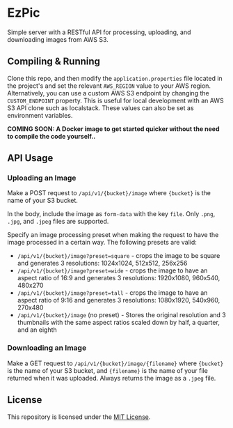 # EzPic
Simple server with a RESTful API for processing, uploading, and downloading images from AWS S3. 

## Compiling & Running

Clone this repo, and then modify the `application.properties` file located in the project's and set the relevant `AWS_REGION` value to your AWS region. 
Alternatively, you can use a custom AWS S3 endpoint by changing the `CUSTOM_ENDPOINT` property. This is useful for local development with an AWS S3 API clone such as localstack.
These values can also be set as environment variables.

**COMING SOON: A Docker image to get started quicker without the need to compile the code yourself..**

## API Usage

### Uploading an Image

Make a POST request to `/api/v1/{bucket}/image` where `{bucket}` is the name of your S3 bucket. 

In the body, include the image as `form-data` with the key `file`. Only `.png`, `.jpg`, and `.jpeg` files are supported.

Specify an image processing preset when making the request to have the image processed in a certain way. The following presets are valid:

* `/api/v1/{bucket}/image?preset=square` - crops the image to be square and generates 3 resolutions: 1024x1024, 512x512, 256x256
* `/api/v1/{bucket}/image?preset=wide` - crops the image to have an aspect ratio of 16:9 and generates 3 resolutions: 1920x1080, 960x540, 480x270
* `/api/v1/{bucket}/image?preset=tall` - crops the image to have an aspect ratio of 9:16 and generates 3 resolutions: 1080x1920, 540x960, 270x480
* `/api/v1/{bucket}/image` (no preset) - Stores the original resolution and 3 thumbnails with the same aspect ratios scaled down by half, a quarter, and an eighth

### Downloading an Image

Make a GET request to `/api/v1/{bucket}/image/{filename}` where `{bucket}` is the name of your S3 bucket, and `{filename}` is the name of your file returned when it was uploaded.
Always returns the image as a `.jpeg` file.

## License
This repository is licensed under the [MIT License](/LICENSE).
